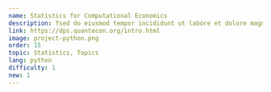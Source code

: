 ```yaml
---
name: Statistics for Computational Economics
description: Tsed do eiusmod tempor incididunt ut labore et dolore magna aliqua. Ut enim ad minim veniam, quis nostrud exercitation ullamco la, sed do eiusmod tempor incididunt ut labore et dolore magna aliqua. Ut enim ad minim veniam, quis nostrud exercitation ullamco laboris nisi ut aliquip ex ea commodo consequat.
link: https://dps.quantecon.org/intro.html
image: project-python.png
order: 15
topic: Statistics, Topics
lang: python
difficulty: 1
new: 1
---
```

